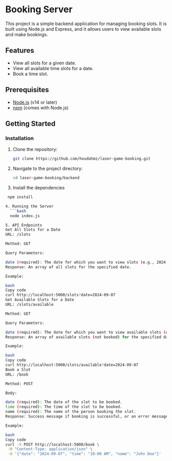 # Booking Server

This project is a simple backend application for managing booking slots. It is built using Node.js and Express, and it allows users to view available slots and make bookings.

## Features

- View all slots for a given date.
- View all available time slots for a date.
- Book a time slot.

## Prerequisites

- [Node.js](https://nodejs.org/) (v14 or later)
- [npm](https://www.npmjs.com/) (comes with Node.js)

## Getting Started

### Installation

1. Clone the repository:

   ```bash
   git clone https://github.com/houdahmz/laser-game-booking.git

2. Navigate to the project directory:

   ```bash
   cd laser-game-booking/backend

3. Install the dependencies
 ```bash
  npm install

4. Running the Server
   ```bash
   node index.js

5. API Endpoints
Get All Slots for a Date
URL: /slots

Method: GET

Query Parameters:

date (required): The date for which you want to view slots (e.g., 2024-09-07).
Response: An array of all slots for the specified date.

Example:

bash
Copy code
curl http://localhost:5000/slots?date=2024-09-07
Get Available Slots for a Date
URL: /slots/available

Method: GET

Query Parameters:

date (required): The date for which you want to view available slots (e.g., 2024-09-07).
Response: An array of available slots (not booked) for the specified date.

Example:

bash
Copy code
curl http://localhost:5000/slots/available?date=2024-09-07
Book a Slot
URL: /book

Method: POST

Body:

date (required): The date of the slot to be booked.
time (required): The time of the slot to be booked.
name (required): The name of the person booking the slot.
Response: Success message if booking is successful, or an error message if the slot is already booked.

Example:

bash
Copy code
curl -X POST http://localhost:5000/book \
  -H "Content-Type: application/json" \
  -d '{"date": "2024-09-07", "time": "10:00 AM", "name": "John Doe"}'

  